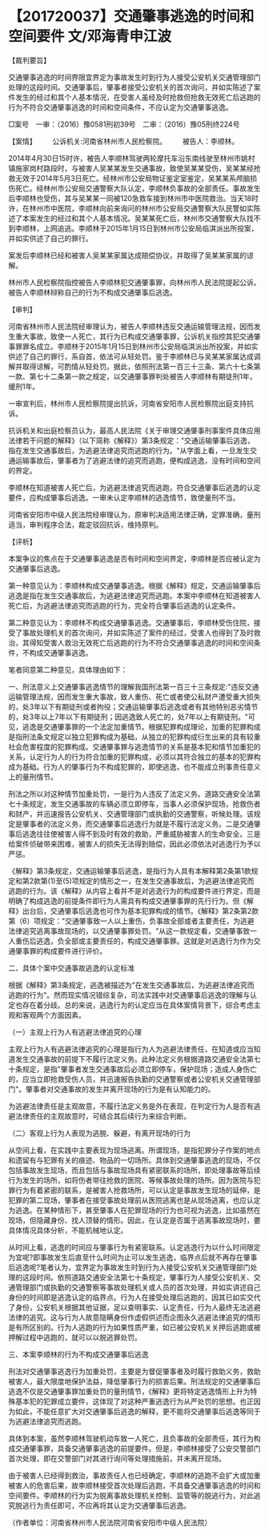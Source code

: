 # 【201720037】交通肇事逃逸的时间和空间要件 文/邓海青申江波

【裁判要旨】

交通肇事逃逸的时间界限宜界定为事故发生时到行为人接受公安机关交通管理部门处理的这段时间。交通肇事后，肇事者接受公安机关的首次询问，并如实陈述了案件发生的经过和其个人基本情况，在受害人虽经及时抢救但抢救无效死亡后逃跑的行为不符合交通肇事逃逸的时间和空间条件，不应认定为交通肇事逃逸。

□案号　一审：（2016）豫0581刑初39号　二审：（2016）豫05刑终224号

【案情】 　　公诉机关:河南省林州市人民检察院。 　　被告人：李顺林。

2014年4月30日15时许，被告人李顺林驾驶两轮摩托车沿东南线驶至林州市姚村镇施家岗村路段时，与被害人吴某某发生交通事故，致使吴某某受伤，吴某某经抢救无效于2014年5月3日死亡。经林州市公安局物证鉴定室鉴定，吴某某系颅脑损伤死亡。经林州市公安局交通警察大队认定，李顺林负事故的全部责任。事故发生后李顺林也受伤，其与吴某某一同被120急救车接到林州市中医院救治。当天18时许，在林州市中医院，李顺林向前来询问的林州市公安局交通警察大队民警如实陈述了本案发生的经过和其个人基本情况。吴某某死亡后，林州市交通警察大队找不到李顺林，上网追逃。李顺林于2015年1月15日到林州市公安局临淇派出所投案，并如实供述了自己的罪行。

案发后李顺林已经和被害人吴某某家属达成赔偿协议，并取得了吴某某家属的谅解。

林州市人民检察院指控被告人李顺林犯交通肇事罪，向林州市人民法院提起公诉。被告人李顺林辩称自己的行为不构成交通肇事后逃逸。

【审判】

河南省林州市人民法院经审理认为，被告人李顺林违反交通运输管理法规，因而发生重大事故，致使一人死亡，其行为已构成交通肇事罪，公诉机关指控其犯交通肇事罪罪名成立。李顺林于2015年1月15日到林州市公安局临淇派出所投案，并如实供述了自己的罪行，系自首，依法可从轻处罚。鉴于李顺林已与吴某某家属达成调解并取得谅解，可酌情从轻处罚。据此，依照刑法第一百三十三条、第六十七条第一款、第七十二条第一款之规定，以交通肇事罪判处被告人李顺林有期徒刑1年，缓刑1年。

一审宣判后，林州市人民检察院提出抗诉，河南省安阳市人民检察院出庭支持抗诉。

抗诉机关和出庭检察员认为，最高人民法院《关于审理交通肇事刑事案件具体应用法律若干问题的解释》（以下简称《解释》）第3条规定："交通运输肇事后逃逸，指在发生交通事故后，为逃避法律追究而逃跑的行为。"从字面上看，一旦发生交通运输事故后，肇事者为了逃避法律的追究而逃跑，便构成逃逸，没有时间和空间的界定。

李顺林在知道被害人死亡后，为逃避法律追究而逃跑，符合交通肇事后逃逸的认定要件，应构成肇事后逃逸。一审未认定李顺林的逃逸情节，致使量刑不当。

河南省安阳市中级人民法院经审理认为，原审判决适用法律正确，定罪准确，量刑适当，审判程序合法，裁定驳回抗诉，维持原判。

【评析】

本案争议的焦点在于交通肇事逃逸是否有时间和空间界定，李顺林是否应被认定为交通肇事后逃逸。

第一种意见认为：李顺林构成交通肇事逃逸。根据《解释》规定，交通运输肇事后逃逸是指在发生交通事故后，为逃避法律追究而逃跑。本案中李顺林在知道被害人死亡后，为逃避法律追究而逃跑的行为，完全符合肇事后逃逸的认定条件。

第二种意见认为：李顺林不构成交通肇事逃逸。交通肇事后，李顺林受伤住院，接受了事故处理机关的首次询问，并如实陈述了案件的经过，受害人也得到了及时救治，其得知受害人救治无效死亡后逃跑的行为不符合交通肇事逃逸的时间和空间条件，不构成交通肇事逃逸。

笔者同意第二种意见，具体理由如下：

一、刑法意义上交通肇事逃逸情节的理解我国刑法第一百三十三条规定:"违反交通运输管理法规，因而发生重大事故，致人重伤、死亡或者使公私财产遭受重大损失的，处3年以下有期徒刑或者拘役；交通运输肇事后逃逸或者有其他特别恶劣情节的，处3年以上7年以下有期徒刑；因逃逸致人死亡的，处7年以上有期徒刑。"可见，逃逸是交通肇事罪的一个法定加重情节。根据犯罪构成理论，加重的犯罪构成是指刑法条文规定以独立犯罪构成为基础，从独立的犯罪构成衍生出来的具有较重社会危害程度的犯罪构成。交通肇事罪与逃逸情节的关系是基本犯和情节加重犯的关系，认定行为人的行为符合加重的犯罪构成，必须以其符合独立的基本的犯罪构成为基础。行为人的肇事行为不构成犯罪的，即使逃逸，也不能成立刑事责任意义上的量刑情节。

刑法之所以对这种情节加重处罚，一是行为人违反了法定义务。道路交通安全法第七十条规定，发生交通事故的车辆必须立即停车，当事人必须保护现场，抢救伤者和财产，并迅速报告公安机关、交通管理部门或执勤的交通警察，听候处理。该规定是肇事者的法定义务，而交通肇事后逃逸行为就是不履行法定义务。二是交通肇事后逃逸往往使被害人得不到及时有效的救助，严重威胁被害人的生命安全。三是给案件侦破带来困难，被害人的损失无法得到赔偿，因此必须依法对逃逸行为予以严惩。

《解释》第3条规定，交通运输肇事后逃逸，是指行为人具有本解释第2条第1款规定和第2款第(1)至(5)项规定的情形之一，在发生交通事故后，为逃避法律追究而逃跑的行为。该《解释》从内容上看并不是对逃逸行为的构成要件进行界定，而是明确了构成逃逸的前提条件即行为人需具有构成交通肇事罪的先行行为。但《解释》出台后，交通肇事后逃逸也可作为基本犯罪构成的情节。《解释》第2条第2款第（6）项规定："交通肇事致一人以上重伤，负事故全部或者主要责任，为逃避法律追究逃离事故现场的，以交通肇事罪处罚。"从这一款规定看，交通肇事致一人重伤后逃逸，负全部或主要责任的，构成交通肇事罪。这就是对逃逸行为作为交通肇事罪的构成要件进行评价。

二、具体个案中交通事故逃逸的认定标准

根据《解释》第3条规定，逃逸被描述为"在发生交通事故后，为逃避法律追究而逃跑的行为"。然而现实情况错综复杂，司法实践中对交通肇事后逃逸的理解与认定也存在着分歧。总的来说，逃逸行为的认定应当在具体案情背景下，综合考虑主观和客观两个方面因素。

（一）主观上行为人有逃避法律追究的心理

主观上行为人有逃避法律追究的心理是指行为人为逃避法律责任，在知道或应当知道发生交通事故的前提下不履行法定义务。此种法定义务根据道路交通安全法第七十条规定，是指"肇事者发生交通事故后必须立即停车，保护现场；造成人身伤亡的，应当立即抢救受伤人员，并迅速报告执勤的交通警察或者公安机关交通管理部门"。肇事者对交通事故的发生并离开现场的行为是有认知能力的。

为逃避法律责任是主观故意，不履行法定义务是外在表现，在判定行为人是否有逃避法律责任的主观故意时，可结合其后续行为来综合判断。

（二）客观上行为人表现为逃脱、躲避，有离开现场的行为

从空间上看，在实践中主要表现为现场逃离。所谓现场，是指犯罪分子作案的地点和遗留有与犯罪有关的痕迹、物品的一切场所。具体到交通肇事逃逸的现场，不仅包括事故发生现场，而且包括与事故现场具有紧密联系的场所，即处理事故等后续行为发生的场所，如将伤者带往抢救的医院、等候事故处理的场所。因为医院与犯罪行为有着紧密的联系，是被害人抢救场所，可以认定是事故发生现场的延伸，是犯罪的第二现场，肇事者在接受事故处理前从医院逃离也是从现场逃离，也应认定为逃逸。在某种情形下，甚至肇事人在犯罪现场的行为也可视为逃逸，比如虽然在现场，但隐藏身份、找人顶替的情形。因此，在认定是否属于逃离事故现场时，要具体情况具体分析，不能机械地认定。

从时间上看，逃逸的时间应与肇事行为有紧密联系。认定逃逸行为以什么时间限定为宜呢?即事故发生后直至什么时间为止可以发生逃逸，临界点后就不再存在肇事后逃逸呢?笔者认为，宜界定为事故发生时到行为人接受公安机关交通管理部门处理的这段时间。依照道路交通安全法第七十条规定，肇事行为人接受公安机关、交通管理部门或执勤的交通警察等事故处理机关或人员的首次处理，并如实讲述自己身份的时间即是逃逸认定的临界点。行为人在接受处理后逃跑的，因其已如实交代了身份，公安机关根据其他证据，足以查明事实、认定责任，行为人最终无法逃避法律的追究。这与行为人故意隐瞒身份作虚假供述而企图永久逃避法律追究的情形是有所区别的。行为人逃跑的行为如果性质严重，如已被公安机关关押后逃跑或被押解过程中逃跑的，就可以以脱逃罪处罚。

三、本案李顺林的行为不构成交通肇事后逃逸

刑法对交通肇事逃逸行为加重处罚，主要是为督促肇事者及时履行救助义务，救助被害人，最大限度地保护法益，降低肇事行为的损害后果。刑法规定的交通肇事后逃逸不仅是交通肇事罪加重处罚的量刑情节，《解释》更将特定逃逸情形上升为特殊基本犯的犯罪成立要件，这体现了对这种严重逃逸行为从严处罚的思想。也正因为如此，不能任意扩大对交通肇事后逃逸的解释，更不能将交通肇事后逃逸等同于为逃避法律追究而逃跑。

具体到本案，虽然李顺林驾驶机动车致一人死亡，且负事故的全部责任，其行为构成交通肇事罪，具备交通肇事逃逸的前提要件。但是，李顺林接受了公安交警部门首次处理，即在交警部门对其进行询问等处理措施前，并未离开现场。

由于被害人已经得到救治，事故责任人也已经确定，李顺林的逃跑不会扩大或加重被害人的危害后果，故李顺林接受首次处理后逃跑，不具备交通肇事逃逸的时间和空间要件。李顺林的行为实为脱离事故处理机关控制、监管等的脱逃行为，对此追究脱逃行为责任即可，不应再将其认定为交通肇事后逃逸。

（作者单位：河南省林州市人民法院河南省安阳市中级人民法院）